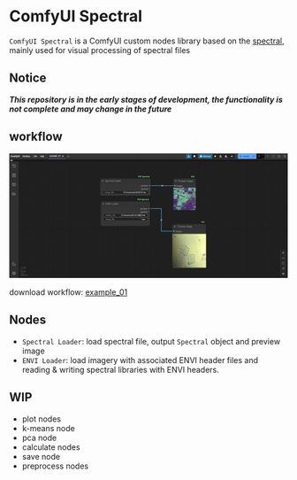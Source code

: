 # ComfyUI Spectral

`ComfyUI Spectral` is a ComfyUI custom nodes library based on the [spectral](https://github.com/spectralpython/spectral), 
mainly used for visual processing of spectral files

## Notice

**_This repository is in the early stages of development, the functionality is not complete and may change in the future_**


## workflow

![example_01](./images/preview.png)

download workflow: [example_01](./images/preview.png)

## Nodes

- `Spectral Loader`: load spectral file, output `Spectral` object and preview image
- `ENVI Loader`: load imagery with associated ENVI header files and reading & writing spectral libraries with ENVI headers. 


## WIP

- plot nodes
- k-means node
- pca node
- calculate nodes
- save node
- preprocess nodes

